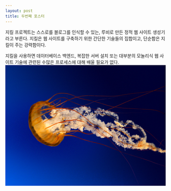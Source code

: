 ```yaml
---
layout: post
title: 두번째 포스터
---
```


지킬 프로젝트는 스스로를 블로그를 인식할 수 있는, 루비로 만든 정적 웹 사이트 생성기라고 부른다.
지킬은 웹 사이트를 구축하기 위한 간단한 기술들의 집합이고, 단순함은 지킬이 주는 강력함이다.

지킬을 사용하면 데이터베이스 백엔드, 복잡한 서버 설치 또는 대부분의 모놀리식 웹 사이트 기술에 관련된 
수많은 프로세스에 대해 배울 필요가 없다. 
![해파리](/images/Jellyfish.jpg)
